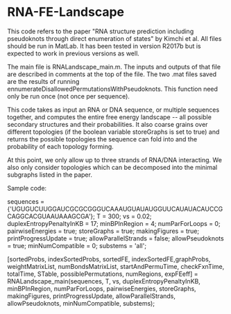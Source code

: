 # RNA-FE-Landscape

This code refers to the paper "RNA structure prediction including pseudoknots through direct enumeration of states" by Kimchi et al. All files should be run in MatLab. It has been tested in version R2017b but is expected to work in previous versions as well.

The main file is RNALandscape_main.m. The inputs and outputs of that file are described in comments at the top of the file. The two .mat files saved are the results of running ennumerateDisallowedPermutationsWithPseudoknots. This function need only be run once (not once per sequence).

This code takes as input an RNA or DNA sequence, or multiple sequences together, and computes the entire free energy landscape -- all possible secondary structures and their probabilities. It also coarse grains over different topologies (if the boolean variable storeGraphs is set to true) and returns the possible topologies the sequence can fold into and the probability of each topology forming.

At this point, we only allow up to three strands of RNA/DNA interacting. We also only consider topologies which can be decomposed into the minimal subgraphs listed in the paper.

Sample code:

sequences = {'UGUGUCUUGGAUCGCGCGGGUCAAAUGUAUAUGGUUCAUAUACAUCCGCAGGCACGUAAUAAAGCGA'}; T = 300; vs = 0.02; duplexEntropyPenaltyInKB = 17; minBPInRegion = 4; numParForLoops = 0; pairwiseEnergies = true; storeGraphs = true; makingFigures = true; printProgressUpdate = true; allowParallelStrands = false; allowPseudoknots = true; minNumCompatible = 0; substems = 'all';

[sortedProbs, indexSortedProbs, sortedFE, indexSortedFE,graphProbs, weightMatrixList, numBondsMatrixList, startAndPermuTime, checkFxnTime, totalTime, STable, possiblePermutations, numRegions, expFEeff] = RNALandscape_main(sequences, T, vs, duplexEntropyPenaltyInKB, minBPInRegion, numParForLoops, pairwiseEnergies, storeGraphs, makingFigures, printProgressUpdate, allowParallelStrands, allowPseudoknots, minNumCompatible, substems);

